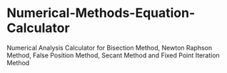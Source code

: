 # Numerical-Methods-Equation-Calculator
Numerical Analysis Calculator for Bisection Method,  Newton Raphson Method,  False Position Method,  Secant Method and Fixed Point Iteration Method
